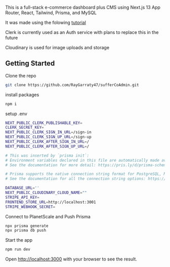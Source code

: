 This is a full-stack e-commerce dashboard plus CMS using Next.js 13 App Router, React, Tailwind, Prisma, and MySQL

It was made using the folowing [tutorial](https://www.youtube.com/watch?v=5miHyP6lExg)

Clerk is currently used as an Auth service with plans to replace this in the future

Cloudinary is used for image uploads and storage

## Getting Started

Clone the repo

```bash
git clone https://github.com/RayGarraty47/sufferCoAdmin.git
```

install packages

```bash
npm i
```

setup .env 

```bash
NEXT_PUBLIC_CLERK_PUBLISHABLE_KEY=
CLERK_SECRET_KEY=
NEXT_PUBLIC_CLERK_SIGN_IN_URL=/sign-in
NEXT_PUBLIC_CLERK_SIGN_UP_URL=/sign-up
NEXT_PUBLIC_CLERK_AFTER_SIGN_IN_URL=/
NEXT_PUBLIC_CLERK_AFTER_SIGN_UP_URL=/

# This was inserted by `prisma init`:
# Environment variables declared in this file are automatically made available to Prisma.
# See the documentation for more detail: https://pris.ly/d/prisma-schema#accessing-environment-variables-from-the-schema

# Prisma supports the native connection string format for PostgreSQL, MySQL, SQLite, SQL Server, MongoDB and CockroachDB.
# See the documentation for all the connection string options: https://pris.ly/d/connection-strings

DATABASE_URL=''
NEXT_PUBLIC_CLOUDINARY_CLOUD_NAME=""
STRIPE_API_KEY=
FRONTEND_STORE_URL=http://localhost:3001
STRIPE_WEBHOOK_SECRET=
```

Connect to PlanetScale and Push Prisma

```bash
npx prisma generate
npx prisma db push
```

Start the app

```bash
npm run dev
```

Open [http://localhost:3000](http://localhost:3000) with your browser to see the result.
